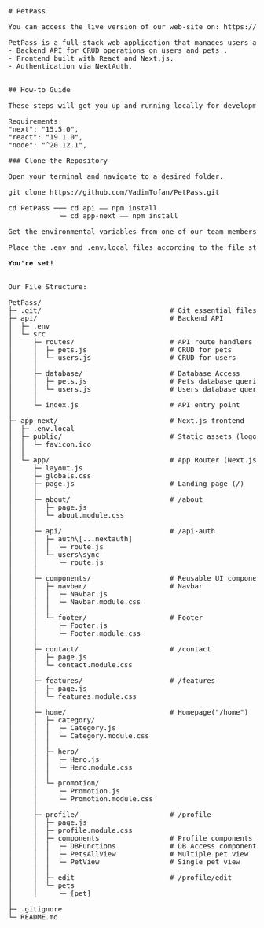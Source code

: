 <pre>
# PetPass

You can access the live version of our web-site on: https://petpass404.netlify.app/

PetPass is a full-stack web application that manages users and pets. It includes:
- Backend API for CRUD operations on users and pets .  
- Frontend built with React and Next.js.  
- Authentication via NextAuth.  


## How-to Guide

These steps will get you up and running locally for development and testing.

Requirements:
"next": "15.5.0",
"react": "19.1.0",
"node": "^20.12.1", 

### Clone the Repository

Open your terminal and navigate to a desired folder.

git clone https://github.com/VadimTofan/PetPass.git

cd PetPass ─┬─ cd api —— npm install
            └─ cd app-next —— npm install

Get the environmental variables from one of our team members.

Place the .env and .env.local files according to the file structure.

<b>You're set!</b>


Our File Structure:

PetPass/
├─ .git/                               # Git essential files
├─ api/                                # Backend API
│  ├─ .env
│  └─ src                                  
│     ├─ routes/                       # API route handlers
│     │  ├─ pets.js                    # CRUD for pets
│     │  └─ users.js                   # CRUD for users
│     │                                 
│     ├─ database/                     # Database Access
│     │  ├─ pets.js                    # Pets database queries
│     │  └─ users.js                   # Users database queries
│     │    
│     └─ index.js                      # API entry point
│
├─ app-next/                           # Next.js frontend
│  ├─ .env.local
│  ├─ public/                          # Static assets (logos, images, etc.)
│  │  └─ favicon.ico
│  │
│  └─ app/                             # App Router (Next.js 13+)
│     ├─ layout.js
│     ├─ globals.css
│     ├─ page.js                       # Landing page (/)
│     │
│     ├─ about/                        # /about
│     │  ├─ page.js
│     │  └─ about.module.css
│     │
│     ├─ api/                          # /api-auth
│     │  ├─ auth\[...nextauth]
│     │  │  └─ route.js
│     │  └─ users\sync
│     │     └─ route.js
│     │ 
│     ├─ components/                   # Reusable UI components
│     │  ├─ navbar/                    # Navbar
│     │  │  ├─ Navbar.js               
│     │  │  └─ Navbar.module.css
│     │  │
│     │  └─ footer/                    # Footer
│     │     ├─ Footer.js
│     │     └─ Footer.module.css
│     │
│     ├─ contact/                      # /contact
│     │  ├─ page.js
│     │  └─ contact.module.css
│     │
│     ├─ features/                     # /features
│     │  ├─ page.js
│     │  └─ features.module.css
│     │
│     ├─ home/                         # Homepage("/home")
│     │  ├─ category/
│     │  │  ├─ Category.js
│     │  │  └─ Category.module.css
│     │  │
│     │  ├─ hero/
│     │  │  ├─ Hero.js
│     │  │  └─ Hero.module.css
│     │  │
│     │  └─ promotion/
│     │     ├─ Promotion.js
│     │     └─ Promotion.module.css
│     │
│     ├─ profile/                      # /profile
│     │  ├─ page.js
│     │  ├─ profile.module.css
│     │  ├─ components                 # Profile components
│     │  │  ├─ DBFunctions             # DB Access components
│     │  │  ├─ PetsAllView             # Multiple pet view
│     │  │  └─ PetView                 # Single pet view
│     │  │
│     │  ├─ edit                       # /profile/edit
│     │  └─ pets
│     │     └─ [pet]
│
├─ .gitignore
└─ README.md
</pre>
